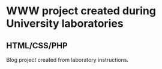 # WWW project created during University laboratories

## HTML/CSS/PHP

Blog project created from laboratory instructions. 

